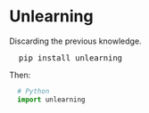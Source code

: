# Unlearning
Discarding the previous knowledge.
<pre>
  pip install unlearning
</pre>
Then:
```Python
  # Python
  import unlearning
```
